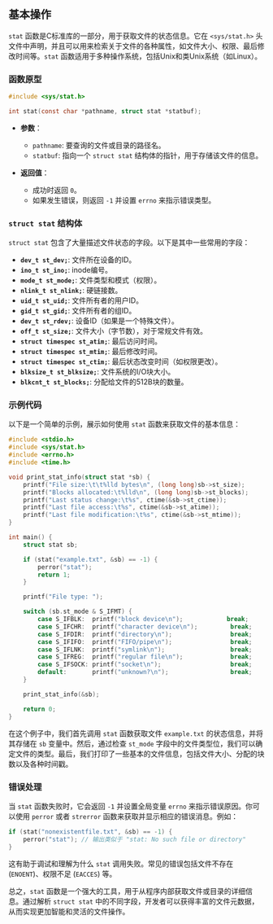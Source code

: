 ## 基本操作

`stat` 函数是C标准库的一部分，用于获取文件的状态信息。它在 `<sys/stat.h>` 头文件中声明，并且可以用来检索关于文件的各种属性，如文件大小、权限、最后修改时间等。`stat` 函数适用于多种操作系统，包括Unix和类Unix系统（如Linux）。

### 函数原型

```c
#include <sys/stat.h>

int stat(const char *pathname, struct stat *statbuf);
```

- **参数**：
  - `pathname`: 要查询的文件或目录的路径名。
  - `statbuf`: 指向一个 `struct stat` 结构体的指针，用于存储该文件的信息。

- **返回值**：
  - 成功时返回 `0`。
  - 如果发生错误，则返回 `-1` 并设置 `errno` 来指示错误类型。

### `struct stat` 结构体

`struct stat` 包含了大量描述文件状态的字段。以下是其中一些常用的字段：

- **`dev_t st_dev;`**: 文件所在设备的ID。
- **`ino_t st_ino;`**: inode编号。
- **`mode_t st_mode;`**: 文件类型和模式（权限）。
- **`nlink_t st_nlink;`**: 硬链接数。
- **`uid_t st_uid;`**: 文件所有者的用户ID。
- **`gid_t st_gid;`**: 文件所有者的组ID。
- **`dev_t st_rdev;`**: 设备ID（如果是一个特殊文件）。
- **`off_t st_size;`**: 文件大小（字节数），对于常规文件有效。
- **`struct timespec st_atim;`**: 最后访问时间。
- **`struct timespec st_mtim;`**: 最后修改时间。
- **`struct timespec st_ctim;`**: 最后状态改变时间（如权限更改）。
- **`blksize_t st_blksize;`**: 文件系统的I/O块大小。
- **`blkcnt_t st_blocks;`**: 分配给文件的512B块的数量。

### 示例代码

以下是一个简单的示例，展示如何使用 `stat` 函数来获取文件的基本信息：

```c
#include <stdio.h>
#include <sys/stat.h>
#include <errno.h>
#include <time.h>

void print_stat_info(struct stat *sb) {
    printf("File size:\t\t%lld bytes\n", (long long)sb->st_size);
    printf("Blocks allocated:\t%lld\n", (long long)sb->st_blocks);
    printf("Last status change:\t%s", ctime(&sb->st_ctime));
    printf("Last file access:\t%s", ctime(&sb->st_atime));
    printf("Last file modification:\t%s", ctime(&sb->st_mtime));
}

int main() {
    struct stat sb;

    if (stat("example.txt", &sb) == -1) {
        perror("stat");
        return 1;
    }

    printf("File type: ");

    switch (sb.st_mode & S_IFMT) {
        case S_IFBLK:  printf("block device\n");            break;
        case S_IFCHR:  printf("character device\n");         break;
        case S_IFDIR:  printf("directory\n");                break;
        case S_IFIFO:  printf("FIFO/pipe\n");                break;
        case S_IFLNK:  printf("symlink\n");                  break;
        case S_IFREG:  printf("regular file\n");             break;
        case S_IFSOCK: printf("socket\n");                   break;
        default:       printf("unknown?\n");                 break;
    }

    print_stat_info(&sb);

    return 0;
}
```

在这个例子中，我们首先调用 `stat` 函数获取文件 `example.txt` 的状态信息，并将其存储在 `sb` 变量中。然后，通过检查 `st_mode` 字段中的文件类型位，我们可以确定文件的类型。最后，我们打印了一些基本的文件信息，包括文件大小、分配的块数以及各种时间戳。

### 错误处理

当 `stat` 函数失败时，它会返回 `-1` 并设置全局变量 `errno` 来指示错误原因。你可以使用 `perror` 或者 `strerror` 函数来获取并显示相应的错误消息。例如：

```c
if (stat("nonexistentfile.txt", &sb) == -1) {
    perror("stat"); // 输出类似于 "stat: No such file or directory"
}
```

这有助于调试和理解为什么 `stat` 调用失败。常见的错误包括文件不存在 (`ENOENT`)、权限不足 (`EACCES`) 等。

总之，`stat` 函数是一个强大的工具，用于从程序内部获取文件或目录的详细信息。通过解析 `struct stat` 中的不同字段，开发者可以获得丰富的文件元数据，从而实现更加智能和灵活的文件操作。